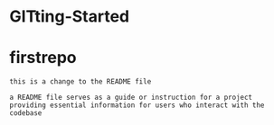 # GITting-Started
# firstrepo

    this is a change to the README file

    a README file serves as a guide or instruction for a project
    providing essential information for users who interact with the codebase